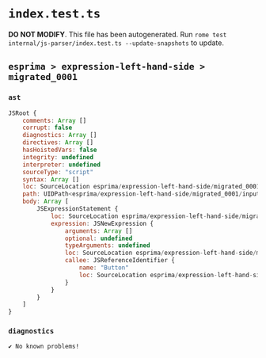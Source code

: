 # `index.test.ts`

**DO NOT MODIFY**. This file has been autogenerated. Run `rome test internal/js-parser/index.test.ts --update-snapshots` to update.

## `esprima > expression-left-hand-side > migrated_0001`

### `ast`

```javascript
JSRoot {
	comments: Array []
	corrupt: false
	diagnostics: Array []
	directives: Array []
	hasHoistedVars: false
	integrity: undefined
	interpreter: undefined
	sourceType: "script"
	syntax: Array []
	loc: SourceLocation esprima/expression-left-hand-side/migrated_0001/input.js 1:0-2:0
	path: UIDPath<esprima/expression-left-hand-side/migrated_0001/input.js>
	body: Array [
		JSExpressionStatement {
			loc: SourceLocation esprima/expression-left-hand-side/migrated_0001/input.js 1:0-1:12
			expression: JSNewExpression {
				arguments: Array []
				optional: undefined
				typeArguments: undefined
				loc: SourceLocation esprima/expression-left-hand-side/migrated_0001/input.js 1:0-1:12
				callee: JSReferenceIdentifier {
					name: "Button"
					loc: SourceLocation esprima/expression-left-hand-side/migrated_0001/input.js 1:4-1:10 (Button)
				}
			}
		}
	]
}
```

### `diagnostics`

```
✔ No known problems!

```
